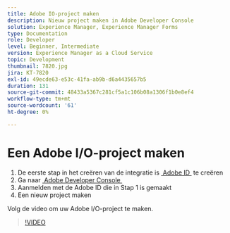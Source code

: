 ```yaml
---
title: Adobe IO-project maken
description: Nieuw project maken in Adobe Developer Console
solution: Experience Manager, Experience Manager Forms
type: Documentation
role: Developer
level: Beginner, Intermediate
version: Experience Manager as a Cloud Service
topic: Development
thumbnail: 7820.jpg
jira: KT-7820
exl-id: 49ecde63-e53c-41fa-ab9b-d6a4435657b5
duration: 131
source-git-commit: 48433a5367c281cf5a1c106b08a1306f1b0e8ef4
workflow-type: tm+mt
source-wordcount: '61'
ht-degree: 0%

---
```


# Een Adobe I/O-project maken

1. De eerste stap in het creëren van de integratie is [&#x200B; Adobe ID &#x200B;](https://account.adobe.com/) te creëren
1. Ga naar [&#x200B; Adobe Developer Console &#x200B;](https://console.adobe.io/home)
1. Aanmelden met de Adobe ID die in Stap 1 is gemaakt
1. Een nieuw project maken

Volg de video om uw Adobe I/O-project te maken.

>[!VIDEO](https://video.tv.adobe.com/v/3440098?quality=12&learn=on&captions=dut)
